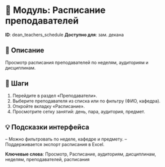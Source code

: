 # 📘 Модуль: Расписание преподавателей
**ID**: dean_teachers_schedule
**Доступно для**: зам. декана

## 📝 Описание
Просмотр расписания преподавателей по неделям, аудиториям и дисциплинам.

## 🩜 Шаги
1. Перейдите в раздел «Преподаватели».
2. Выберите преподавателя из списка или по фильтру (ФИО, кафедра).
3. Откройте вкладку «Расписание».
4. Просмотрите сетку занятий: день, пара, аудитория, предмет.

## 💡 Подсказки интерфейса
– Можно фильтровать по неделе, кафедре и предмету.
– Поддерживается экспорт расписания в Excel.

**Ключевые слова**: Просмотр, Расписание, аудиториям, дисциплинам, неделям, преподавателей, расписания
